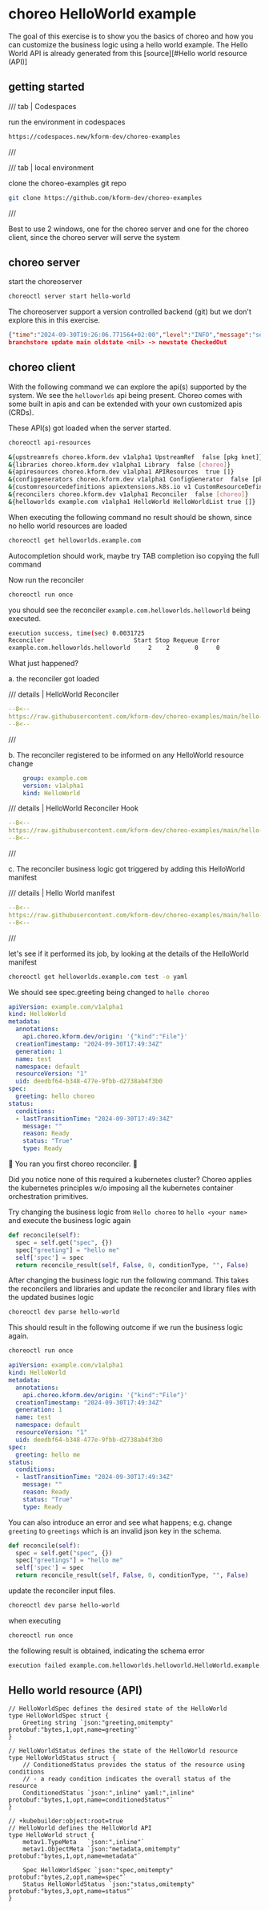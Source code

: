 # choreo HelloWorld example

The goal of this exercise is to show you the basics of choreo and how you can customize the business logic using a hello world example. The Hello World API is already generated from this [source][#Hello world resource (API)]


## getting started

/// tab | Codespaces

run the environment in codespaces

```bash
https://codespaces.new/kform-dev/choreo-examples
```

///


/// tab | local environment

clone the choreo-examples git repo

```bash
git clone https://github.com/kform-dev/choreo-examples
```

///

Best to use 2 windows, one for the choreo server and one for the choreo client, since the choreo server will serve the system

## choreo server

start the choreoserver

```bash
choreoctl server start hello-world
```

The choreoserver support a version controlled backend (git) but we don't explore this in this exercise.

```json
{"time":"2024-09-30T19:26:06.771564+02:00","level":"INFO","message":"server started","logger":"choreoctl-logger","data":{"name":"choreoServer","address":"127.0.0.1:51000"}}
branchstore update main oldstate <nil> -> newstate CheckedOut
```

## choreo client

With the following command we can explore the api(s) supported by the system. We see the `helloworlds` api being present. Choreo comes with some built in apis and can be extended with your own customized apis (CRDs).

These API(s) got loaded when the server started.

```bash
choreoctl api-resources
```

```bash
&{upstreamrefs choreo.kform.dev v1alpha1 UpstreamRef  false [pkg knet]}
&{libraries choreo.kform.dev v1alpha1 Library  false [choreo]}
&{apiresources choreo.kform.dev v1alpha1 APIResources  true []}
&{configgenerators choreo.kform.dev v1alpha1 ConfigGenerator  false [pkg knet]}
&{customresourcedefinitions apiextensions.k8s.io v1 CustomResourceDefinition  false []}
&{reconcilers choreo.kform.dev v1alpha1 Reconciler  false [choreo]}
&{helloworlds example.com v1alpha1 HelloWorld HelloWorldList true []}
```

When executing the following command no result should be shown, since no hello world resources are loaded

```bash
choreoctl get helloworlds.example.com
```

Autocompletion should work, maybe try TAB completion iso copying the full command

Now run the reconciler

```bash
choreoctl run once
```

you should see the reconciler `example.com.helloworlds.helloworld` being executed.

```bash
execution success, time(sec) 0.0031725
Reconciler                         Start Stop Requeue Error
example.com.helloworlds.helloworld     2    2       0     0
```

What just happened?

a. the reconciler got loaded

/// details | HelloWorld Reconciler

```yaml
--8<--
https://raw.githubusercontent.com/kform-dev/choreo-examples/main/hello-world/reconcilers/example.com.helloworlds.helloworld.star
--8<--
```

///

b. The reconciler registered to be informed on any HelloWorld resource change

```yaml
    group: example.com
    version: v1alpha1
    kind: HelloWorld
```

/// details | HelloWorld Reconciler Hook

```yaml
--8<--
https://raw.githubusercontent.com/kform-dev/choreo-examples/main/hello-world/reconcilers/example.com.helloworlds.helloworld.yaml
--8<--
```

///

c. The reconciler business logic got triggered by adding this HelloWorld manifest

/// details | Hello World manifest

```yaml
--8<--
https://raw.githubusercontent.com/kform-dev/choreo-examples/main/hello-world/in/example.com.helloworlds.test.yaml
--8<--
```

///

let's see if it performed its job, by looking at the details of the HelloWorld manifest

```bash
choreoctl get helloworlds.example.com test -o yaml
```

We should see spec.greeting being changed to `hello choreo`

```yaml
apiVersion: example.com/v1alpha1
kind: HelloWorld
metadata:
  annotations:
    api.choreo.kform.dev/origin: '{"kind":"File"}'
  creationTimestamp: "2024-09-30T17:49:34Z"
  generation: 1
  name: test
  namespace: default
  resourceVersion: "1"
  uid: deedbf64-b348-477e-9fbb-d2738ab4f3b0
spec:
  greeting: hello choreo
status:
  conditions:
  - lastTransitionTime: "2024-09-30T17:49:34Z"
    message: ""
    reason: Ready
    status: "True"
    type: Ready
```

🎉 You ran you first choreo reconciler. 🤘

Did you notice none of this required a kubernetes cluster?
Choreo applies the kubernetes principles w/o imposing all the kubernetes container orchestration primitives.

Try changing the business logic from `Hello choreo` to `hello <your name>` and execute the business logic again

```python
def reconcile(self):
  spec = self.get("spec", {})
  spec["greeting"] = "hello me"
  self['spec'] = spec
  return reconcile_result(self, False, 0, conditionType, "", False)
```

After changing the business logic run the following command. This takes the reconcilers and libraries and update the reconciler and library files with the updated busines logic

```bash
choreoctl dev parse hello-world
```

This should result in the following outcome if we run the business logic again.

```bash
choreoctl run once
```

```yaml
apiVersion: example.com/v1alpha1
kind: HelloWorld
metadata:
  annotations:
    api.choreo.kform.dev/origin: '{"kind":"File"}'
  creationTimestamp: "2024-09-30T17:49:34Z"
  generation: 1
  name: test
  namespace: default
  resourceVersion: "1"
  uid: deedbf64-b348-477e-9fbb-d2738ab4f3b0
spec:
  greeting: hello me
status:
  conditions:
  - lastTransitionTime: "2024-09-30T17:49:34Z"
    message: ""
    reason: Ready
    status: "True"
    type: Ready
```

You can also introduce an error and see what happens; e.g. change `greeting` to `greetings` which is an invalid json key in the schema.

```python
def reconcile(self):
  spec = self.get("spec", {})
  spec["greetings"] = "hello me"
  self['spec'] = spec
  return reconcile_result(self, False, 0, conditionType, "", False)
```

update the reconciler input files.

```bash
choreoctl dev parse hello-world
```

when executing

```bash
choreoctl run once
```

the following result is obtained, indicating the schema error

```bash
execution failed example.com.helloworlds.helloworld.HelloWorld.example.com.test rpc error: code = InvalidArgument desc = fieldmanager apply failed err: failed to create typed patch object (default/test; example.com/v1alpha1, Kind=HelloWorld): .spec.greetings: field not declared in schema
```

## Hello world resource (API)

```golang
// HelloWorldSpec defines the desired state of the HelloWorld
type HelloWorldSpec struct {
	Greeting string `json:"greeting,omitempty" protobuf:"bytes,1,opt,name=greeting"`
}

// HelloWorldStatus defines the state of the HelloWorld resource
type HelloWorldStatus struct {
	// ConditionedStatus provides the status of the resource using conditions
	// - a ready condition indicates the overall status of the resource
	ConditionedStatus `json:",inline" yaml:",inline" protobuf:"bytes,1,opt,name=conditionedStatus"`
}

// +kubebuilder:object:root=true
// HelloWorld defines the HelloWorld API
type HelloWorld struct {
	metav1.TypeMeta   `json:",inline"`
	metav1.ObjectMeta `json:"metadata,omitempty" protobuf:"bytes,1,opt,name=metadata"`

	Spec HelloWorldSpec `json:"spec,omitempty" protobuf:"bytes,2,opt,name=spec"`
	Status HelloWorldStatus `json:"status,omitempty" protobuf:"bytes,3,opt,name=status"`
}
```